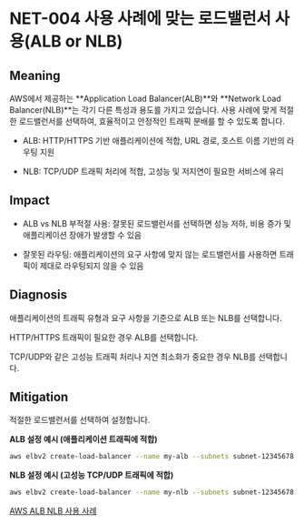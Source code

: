 # NET-004 사용 사례에 맞는 로드밸런서 사용(ALB or NLB)

## Meaning
AWS에서 제공하는 **Application Load Balancer(ALB)**와 **Network Load Balancer(NLB)**는 각기 다른 특성과 용도를 가지고 있습니다. 사용 사례에 맞게 적절한 로드밸런서를 선택하여, 효율적이고 안정적인 트래픽 분배를 할 수 있도록 합니다.
- ALB: HTTP/HTTPS 기반 애플리케이션에 적합, URL 경로, 호스트 이름 기반의 라우팅 지원

- NLB: TCP/UDP 트래픽 처리에 적합, 고성능 및 저지연이 필요한 서비스에 유리
## Impact
- ALB vs NLB 부적절 사용: 잘못된 로드밸런서를 선택하면 성능 저하, 비용 증가 및 애플리케이션 장애가 발생할 수 있음

- 잘못된 라우팅: 애플리케이션의 요구 사항에 맞지 않는 로드밸런서를 사용하면 트래픽이 제대로 라우팅되지 않을 수 있음

## Diagnosis
애플리케이션의 트래픽 유형과 요구 사항을 기준으로 ALB 또는 NLB를 선택합니다.

HTTP/HTTPS 트래픽이 필요한 경우 ALB를 선택합니다.

TCP/UDP와 같은 고성능 트래픽 처리나 지연 최소화가 중요한 경우 NLB를 선택합니다.

## Mitigation
적절한 로드밸런서를 선택하여 설정합니다.

**ALB 설정 예시 (애플리케이션 트래픽에 적합)**

```bash
aws elbv2 create-load-balancer --name my-alb --subnets subnet-12345678 --security-groups sg-12345678 --scheme internet-facing --load-balancer-type application
```

**NLB 설정 예시 (고성능 TCP/UDP 트래픽에 적합)**

```bash
aws elbv2 create-load-balancer --name my-nlb --subnets subnet-12345678 --security-groups sg-12345678 --scheme internet-facing --load-balancer-type network
```

[AWS ALB NLB 사용 사례](https://aws.amazon.com/ko/compare/the-difference-between-the-difference-between-application-network-and-gateway-load-balancing/)